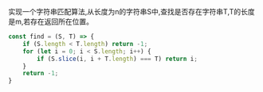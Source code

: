 实现一个字符串匹配算法,从长度为n的字符串S中,查找是否存在字符串T,T的长度是m,若存在返回所在位置。

```js
const find = (S, T) => {
    if (S.length < T.length) return -1;
    for (let i = 0; i < S.length; i++) {
        if (S.slice(i, i + T.length) === T) return i;
    }
    return -1;
}
```